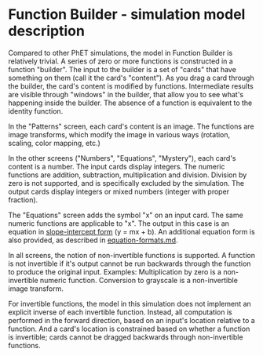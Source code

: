 # Function Builder - simulation model description

Compared to other PhET simulations, the model in Function Builder is relatively trivial.
A series of zero or more functions is constructed in a function "builder".
The input to the builder is a set of "cards" that have something on them (call it the card's "content").
As you drag a card through the builder, the card's content is modified by functions.
Intermediate results are visible through "windows" in the builder, that allow you to see what's happening
inside the builder.  The absence of a function is equivalent to the identity function.

In the "Patterns" screen, each card's content is an image. The functions are image transforms,
which modify the image in various ways (rotation, scaling, color mapping, etc.)

In the other screens ("Numbers", "Equations", "Mystery"), each card's content is a number. The input cards display
integers. The numeric functions are addition, subtraction, multiplication and division.  Division by zero is not
supported, and is specifically excluded by the simulation. The output cards display integers or mixed numbers
(integer with proper fraction).

The "Equations" screen adds the symbol "x" on an input card.  The same numeric functions are applicable to "x".
The output in this case is an equation in
[slope-intercept form](https://en.wikipedia.org/wiki/Linear_equation#Slope.E2.80.93intercept_form)
(y = mx + b). An additional equation form is also provided, as described in
[equation-formats.md](https://github.com/phetsims/function-builder/blob/master/doc/equation-formats.md).

In all screens, the notion of non-invertible functions is supported. A function is not invertible if it's output
cannot be run backwards through the function to produce the original input. Examples: Multiplication by zero is a
non-invertible numeric function. Conversion to grayscale is a non-invertible image transform.

For invertible functions, the model in this simulation does not implement an explicit inverse of each invertible
function. Instead, all computation is performed in the forward direction, based on an input's location relative
to a function. And a card's location is constrained based on whether a function is invertible; cards cannot be
dragged backwards through non-invertible functions.
